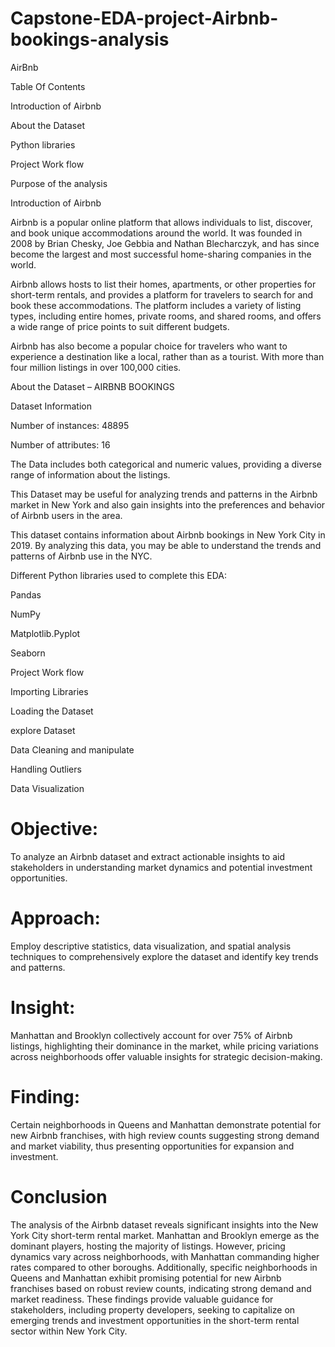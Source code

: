 # Capstone-EDA-project-Airbnb-bookings-analysis
AirBnb

Table Of Contents

Introduction of Airbnb

About the Dataset

Python libraries

Project Work flow

Purpose of the analysis

Introduction of Airbnb

Airbnb is a popular online platform that allows individuals to list, discover, and book unique accommodations around the world. It was founded in 2008 by Brian Chesky, Joe Gebbia and Nathan Blecharczyk, and has since become the largest and most successful home-sharing companies in the world.

Airbnb allows hosts to list their homes, apartments, or other properties for short-term rentals, and provides a platform for travelers to search for and book these accommodations. The platform includes a variety of listing types, including entire homes, private rooms, and shared rooms, and offers a wide range of price points to suit different budgets.

Airbnb has also become a popular choice for travelers who want to experience a destination like a local, rather than as a tourist. With more than four million listings in over 100,000 cities.

About the Dataset – AIRBNB BOOKINGS

Dataset Information

Number of instances: 48895

Number of attributes: 16

The Data includes both categorical and numeric values, providing a diverse range of information about the listings.

This Dataset may be useful for analyzing trends and patterns in the Airbnb market in New York and also gain insights into the preferences and behavior of Airbnb users in the area.

This dataset contains information about Airbnb bookings in New York City in 2019. By analyzing this data, you may be able to understand the trends and patterns of Airbnb use in the NYC.

Different Python libraries used to complete this EDA:

Pandas

NumPy

Matplotlib.Pyplot

Seaborn

Project Work flow

Importing Libraries

Loading the Dataset

explore Dataset

Data Cleaning and manipulate

Handling Outliers

Data Visualization

# Objective:
To analyze an Airbnb dataset and extract actionable insights to aid stakeholders in understanding market dynamics and potential investment opportunities.

# Approach:
Employ descriptive statistics, data visualization, and spatial analysis techniques to comprehensively explore the dataset and identify key trends and patterns.

# Insight:
Manhattan and Brooklyn collectively account for over 75% of Airbnb listings, highlighting their dominance in the market, while pricing variations across neighborhoods offer valuable insights for strategic decision-making.

# Finding:
Certain neighborhoods in Queens and Manhattan demonstrate potential for new Airbnb franchises, with high review counts suggesting strong demand and market viability, thus presenting opportunities for expansion and investment.


# Conclusion

The analysis of the Airbnb dataset reveals significant insights into the New York City short-term rental market. Manhattan and Brooklyn emerge as the dominant players, hosting the majority of listings. However, pricing dynamics vary across neighborhoods, with Manhattan commanding higher rates compared to other boroughs. Additionally, specific neighborhoods in Queens and Manhattan exhibit promising potential for new Airbnb franchises based on robust review counts, indicating strong demand and market readiness. These findings provide valuable guidance for stakeholders, including property developers, seeking to capitalize on emerging trends and investment opportunities in the short-term rental sector within New York City.
